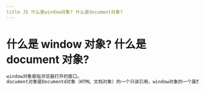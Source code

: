 ```yaml
---
title JS 什么是window对象? 什么是document对象?
---
```


# 什么是 window 对象? 什么是 document 对象?

```js
window对象是指浏览器打开的窗⼝。
document对象是Documentd对象（HTML ⽂档对象）的⼀个只读引⽤，window对象的⼀个属性。
```

